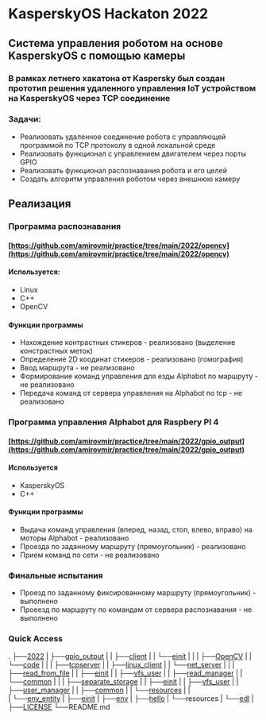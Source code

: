 # KasperskyOS Hackaton 2022

## Система управления роботом на основе KasperskyOS с помощью камеры

### В рамках летнего хакатона от Kaspersky был создан прототип решения удаленного управления IoT устройством на KasperskyOS через TCP соединение
### Задачи:
- Реализовать удаленное соединение робота с управляющей программой по TCP протоколу в одной локальной среде 
- Реализовать функционал с управлением двигателем через порты GPIO 
- Реализовать функционал распознавания робота и его целей 
- Создать алгоритм управления роботом через внешнюю камеру 

## Реализация
### Программа распознавания
#### [https://github.com/amirovmir/practice/tree/main/2022/opencv](https://github.com/amirovmir/practice/tree/main/2022/opencv)
#### Используется:
- Linux
- C++
- OpenCV

#### Функции программы
- Нахождение контрастных стикеров                                                             - реализовано (выделение констрастных меток)
- Определение 2D коодинат стикеров                                                            - реализовано (гомография)
- Ввод маршрута                                                                               - не реализовано
- Формирование команд управления для езды Alphabot по маршруту                                - не реализовано
- Передача команд от сервера управления на Alphabot по tcp                                    - не реализовано

### Программа управления Alphabot для Raspbery PI 4
#### [https://github.com/amirovmir/practice/tree/main/2022/gpio_output](https://github.com/amirovmir/practice/tree/main/2022/gpio_output)
#### Используется
- KasperskyOS
- C++

#### Функции программы
- Выдача команд управления (вперед, назад, стоп, влево, вправо) на моторы Alphabot            - реализовано
- Проезда по заданному маршруту (прямоугольник)                                               - реализовано
- Прием команд по сети                                                                        - не реализовано

### Финальные испытания
- Проезд по заданному фиксированному маршруту (прямоугольник)             - выполнено
- Проеезд по маршруту по командам от сервера распознавания                - не выполнено

### Quick Access
.
├──[2022]()
|   ├──[gpio_output](https://github.com/amirovmir/practice/tree/main/2022/gpio_output)
|   |   ├──[client](https://github.com/amirovmir/practice/tree/main/2022/gpio_output/client)
|   |   └──[einit](https://github.com/amirovmir/practice/tree/main/2022/gpio_output/einit)
|   |
|   ├──[OpenCV](https://github.com/amirovmir/practice/tree/main/2022/opencv)
|   |   └──[code](https://github.com/amirovmir/practice/tree/main/2022/opencv/code)
|   |
|   ├──[tcpserver](https://github.com/amirovmir/practice/tree/main/2022/tcpserver)
|   |   ├──[linux_client](https://github.com/amirovmir/practice/tree/main/2022/tcpserver/linux_client)
|   |   └──[net_server](https://github.com/amirovmir/practice/tree/main/2022/tcpserver/net_server)
|   |
|   ├──[read_from_file](https://github.com/amirovmir/practice/tree/main/2022/read_from_file)
|   |   ├──[einit](https://github.com/amirovmir/practice/tree/main/2022/read_from_file/einit)
|   |   ├──[vfs_user](https://github.com/amirovmir/practice/tree/main/2022/read_from_file/vfs_user)
|   |   ├──[read_manager](https://github.com/amirovmir/practice/tree/main/2022/read_from_file/read_manager)
|   |   └──[common](https://github.com/amirovmir/practice/tree/main/2022/read_from_file/common)
|   |
|   ├──[separate_storage](https://github.com/amirovmir/practice/tree/main/2022/separate_storage)
|   |   ├──[einit](https://github.com/amirovmir/practice/tree/main/2022/separate_storage/einit)
|   |   ├──[vfs_user](https://github.com/amirovmir/practice/tree/main/2022/separate_storage/vfs_user)
|   |   ├──[user_manager](https://github.com/amirovmir/practice/tree/main/2022/separate_storage/user_manager)
|   |   ├──[common](https://github.com/amirovmir/practice/tree/main/2022/separate_storage/common)
|   |   └──[resources](https://github.com/amirovmir/practice/tree/main/2022/separate_storage/resources)
|   |   
|   └──[env_entity](https://github.com/amirovmir/practice/tree/main/2022/env_entity)
|       ├──[einit](https://github.com/amirovmir/practice/tree/main/2022/env_entity/einit)
|       ├──[env](https://github.com/amirovmir/practice/tree/main/2022/env_entity/env)
|       ├──[hello](https://github.com/amirovmir/practice/tree/main/2022/env_entity/hello)
|       └──resources
|           └──[edl](https://github.com/amirovmir/practice/tree/main/2022/env_entity/resources/edl)
|
├──[LICENSE](https://github.com/amirovmir/practice/blob/main/LICENSE)
└──README.md
